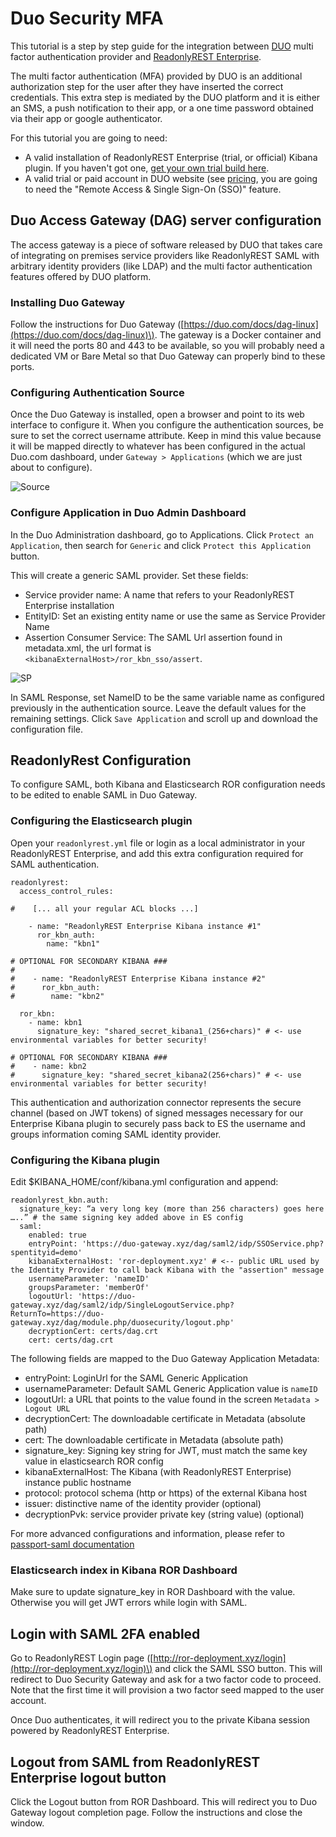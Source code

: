 # Duo Security MFA

This tutorial is a step by step guide for the integration between [DUO](https://duo.com) multi factor authentication provider and [ReadonlyREST Enterprise](https://readonlyrest.com/enterprise).

The multi factor authentication \(MFA\) provided by DUO is an additional authorization step for the user after they have inserted the correct credentials. This extra step is mediated by the DUO platform and it is either an SMS, a push notification to their app, or a one time password obtained via their app or google authenticator.

For this tutorial you are going to need:

* A valid installation of ReadonlyREST Enterprise \(trial, or official\) Kibana plugin. If you haven't got one, [get your own trial build here](https://readonlyrest.com/enterprise).
* A valid trial or paid account in DUO website \(see [pricing](https://duo.com/pricing), you are going to need the "Remote Access & Single Sign-On \(SSO\)" feature.

## Duo Access Gateway \(DAG\) server configuration

The access gateway is a piece of software released by DUO that takes care of integrating on premises service providers like ReadonlyREST SAML with arbitrary identity providers \(like LDAP\) and the multi factor authentication features offered by DUO platform.

### Installing Duo Gateway

Follow the instructions for Duo Gateway \([https://duo.com/docs/dag-linux](https://duo.com/docs/dag-linux)\). The gateway is a Docker container and it will need the ports 80 and 443 to be available, so you will probably need a dedicated VM or Bare Metal so that Duo Gateway can properly bind to these ports.

### Configuring Authentication Source

Once the Duo Gateway is installed, open a browser and point to its web interface to configure it. When you configure the authentication sources, be sure to set the correct username attribute. Keep in mind this value because it will be mapped directly to whatever has been configured in the actual Duo.com dashboard, under `Gateway > Applications` \(which we are just about to configure\).

![Source](../../.gitbook/assets/duo-dag-config%20%281%29.png)

### Configure Application in Duo Admin Dashboard

In the Duo Administration dashboard, go to Applications. Click `Protect an Application`, then search for `Generic` and click `Protect this Application` button.

This will create a generic SAML provider. Set these fields:

* Service provider name: A name that refers to your ReadonlyREST Enterprise  installation
* EntityID: Set an existing entity name or use the same as Service Provider Name
* Assertion Consumer Service: The SAML Url assertion found in metadata.xml, the url format is `<kibanaExternalHost>/ror_kbn_sso/assert`. 

![SP](../../.gitbook/assets/duo-saml-sp%20%281%29%20%281%29.png)

In SAML Response, set NameID to be the same variable name as configured previously in the authentication source. Leave the default values for the remaining settings. Click `Save Application` and scroll up and download the configuration file.

## ReadonlyRest Configuration

To configure SAML, both Kibana and Elasticsearch ROR configuration needs to be edited to enable SAML in Duo Gateway.

### Configuring the Elasticsearch plugin

Open your `readonlyrest.yml` file or login as a local administrator in your ReadonlyREST Enterprise, and add this extra configuration required for SAML authentication.

```text
readonlyrest:
  access_control_rules:

#    [... all your regular ACL blocks ...]

    - name: "ReadonlyREST Enterprise Kibana instance #1"
      ror_kbn_auth:
        name: "kbn1"

# OPTIONAL FOR SECONDARY KIBANA ###
#
#    - name: "ReadonlyREST Enterprise Kibana instance #2"
#      ror_kbn_auth:
#        name: "kbn2"

  ror_kbn:
    - name: kbn1
      signature_key: "shared_secret_kibana1_(256+chars)" # <- use environmental variables for better security!

# OPTIONAL FOR SECONDARY KIBANA ###
#    - name: kbn2
#      signature_key: "shared_secret_kibana2(256+chars)" # <- use environmental variables for better security!
```

This authentication and authorization connector represents the secure channel \(based on JWT tokens\) of signed messages necessary for our Enterprise Kibana plugin to securely pass back to ES the username and groups information coming SAML identity provider.

### Configuring the Kibana plugin

Edit $KIBANA\_HOME/conf/kibana.yml configuration and append:

```text
readonlyrest_kbn.auth:
  signature_key: “a very long key (more than 256 characters) goes here …..” # the same signing key added above in ES config
  saml:
    enabled: true
    entryPoint: 'https://duo-gateway.xyz/dag/saml2/idp/SSOService.php?spentityid=demo'
    kibanaExternalHost: 'ror-deployment.xyz' # <-- public URL used by the Identity Provider to call back Kibana with the "assertion" message
    usernameParameter: 'nameID'
    groupsParameter: 'memberOf'
    logoutUrl: 'https://duo-gateway.xyz/dag/saml2/idp/SingleLogoutService.php?ReturnTo=https://duo-gateway.xyz/dag/module.php/duosecurity/logout.php'
    decryptionCert: certs/dag.crt
    cert: certs/dag.crt
```

The following fields are mapped to the Duo Gateway Application Metadata:

* entryPoint: LoginUrl for the SAML Generic Application
* usernameParameter: Default SAML Generic Application value is `nameID`
* logoutUrl: a URL that points to the value found in the screen `Metadata > Logout URL`
* decryptionCert: The downloadable certificate in Metadata \(absolute path\)
* cert: The downloadable certificate in Metadata \(absolute path\)
* signature\_key: Signing key string for JWT, must match the same key value in elasticsearch ROR config
* kibanaExternalHost: The Kibana \(with ReadonlyREST Enterprise\) instance public hostname
* protocol: protocol schema \(http or https\) of the external Kibana host
* issuer: distinctive name of the identity provider \(optional\)
* decryptionPvk: service provider private key \(string value\) \(optional\)

For more advanced configurations and information, please refer to [passport-saml documentation](https://github.com/bergie/passport-saml)

### Elasticsearch index in Kibana ROR Dashboard

Make sure to update signature\_key in ROR Dashboard with the value. Otherwise you will get JWT errors while login with SAML.

## Login with SAML 2FA enabled

Go to ReadonlyREST Login page \([http://ror-deployment.xyz/login](http://ror-deployment.xyz/login)\) and click the SAML SSO button. This will redirect to Duo Security Gateway and ask for a two factor code to proceed. Note that the first time it will provision a two factor seed mapped to the user account.

Once Duo authenticates, it will redirect you to the private Kibana session powered by ReadonlyREST Enterprise.

## Logout from SAML from ReadonlyREST Enterprise logout button

Click the Logout button from ROR Dashboard. This will redirect you to Duo Gateway logout completion page. Follow the instructions and close the window.

